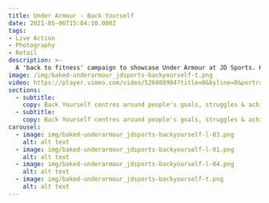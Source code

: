 ```yaml
---
title: Under Armour - Back Yourself
date: 2021-05-06T15:04:10.000Z
tags:
- Live Action
- Photography
- Retail
description: >-
  A 'back to fitness' campaign to showcase Under Armour at JD Sports. Keeping it simple. Atypically raw, bright and focussed on the product fit, style and detail.
image: /img/baked-underarmour_jdsports-backyourself-t.png
video: https://player.vimeo.com/video/526088904?title=0&byline=0&portrait=0
sections:
  - subtitle:
    copy: Back Yourself centres around people's goals, struggles & achievements in their fitness journey, whether that's at home or outdoors. We spoke to the young demographic who work on their fitness goals all year round, but with extra energy in January. We showcased their fitness journey through short, engaging videos with supporting still imagery.
  - subtitle:
    copy: Back Yourself centres around people's goals, struggles & achievements in their fitness journey, whether that's at home or outdoors. We spoke to the young demographic who work on their fitness goals all year round, but with extra energy in January. We showcased their fitness journey through short, engaging videos with supporting still imagery.
carousel:
  - image: img/baked-underarmour_jdsports-backyourself-l-03.png
    alt: alt text
  - image: img/baked-underarmour_jdsports-backyourself-l-01.png
    alt: alt text
  - image: img/baked-underarmour_jdsports-backyourself-l-04.png
    alt: alt text
  - image: img/baked-underarmour_jdsports-backyourself-t.png
    alt: alt text
---
```


